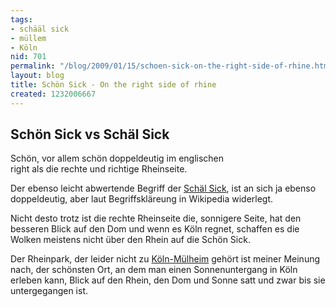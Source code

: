 ```yaml
---
tags:
- schääl sick
- müllem
- Köln
nid: 701
permalink: "/blog/2009/01/15/schoen-sick-on-the-right-side-of-rhine.html"
layout: blog
title: Schön Sick - On the right side of rhine
created: 1232006667
---
```

<h2>Schön Sick vs Schäl Sick</h2>
<p>Schön, vor allem schön doppeldeutig im englischen<br />right als die rechte und richtige Rheinseite.</p><!--break-->
<p>Der ebenso leicht abwertende Begriff der <a href="http://de.wikipedia.org/wiki/Sch%C3%A4l_Sick">Schäl Sick</a>, ist an sich ja ebenso doppeldeutig, aber laut Begriffskläreung in Wikipedia widerlegt.</p>
<p>Nicht desto trotz ist die rechte Rheinseite die,
sonnigere Seite, hat den besseren Blick auf den Dom und wenn es Köln regnet, schaffen es die Wolken meistens nicht über den Rhein auf die Schön Sick.</p>
<p>Der Rheinpark, der leider nicht zu <a href="http://www.koeln-muelheim.net" title="Noh Müllem">Köln-Mülheim</a> gehört ist meiner Meinung nach, der schönsten Ort, an dem man einen Sonnenuntergang in Köln erleben kann, Blick auf den Rhein, den Dom und Sonne satt und zwar bis sie untergegangen ist.</p>

